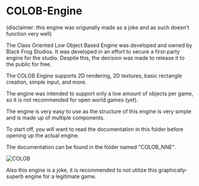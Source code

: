 # COLOB-Engine
(disclaimer: this engine was origunally made as a joke and as such doesn't function very well)

The Class Oriented Low Object Based Engine was developed and owned by Black Frog Studios. It was developed in an effort to secure a first-party engine for the studio. Despite this, the decision was made to release it to the public for free.

The COLOB Engine supports 2D rendering, 2D textures, basic rectangle creation, simple input, and more.

The engine was intended to support only a low amount of objects per game, so it is not recommended for open world games (yet).

The engine is very easy to use as the structure of this engine is very simple and is made up of multiple components. 

To start off, you will want to read the documentation in this folder before opening up the actual engine.

The documentation can be found in the folder named "COLOB_NNE".




![COLOB](https://imgur.com/RnmbIbb.png)



Also this engine is a joke, it is recommended to not utilize this graphically-superb engine for a legitimate game.

